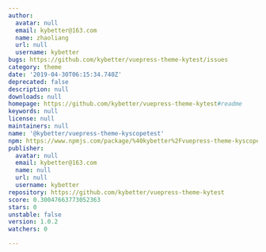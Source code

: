```yaml
---
author:
  avatar: null
  email: kybetter@163.com
  name: zhaoliang
  url: null
  username: kybetter
bugs: https://github.com/kybetter/vuepress-theme-kytest/issues
category: theme
date: '2019-04-30T06:15:34.740Z'
deprecated: false
description: null
downloads: null
homepage: https://github.com/kybetter/vuepress-theme-kytest#readme
keywords: null
license: null
maintainers: null
name: '@kybetter/vuepress-theme-kyscopetest'
npm: https://www.npmjs.com/package/%40kybetter%2Fvuepress-theme-kyscopetest
publisher:
  avatar: null
  email: kybetter@163.com
  name: null
  url: null
  username: kybetter
repository: https://github.com/kybetter/vuepress-theme-kytest
score: 0.30047663773052363
stars: 0
unstable: false
version: 1.0.2
watchers: 0

---
```


